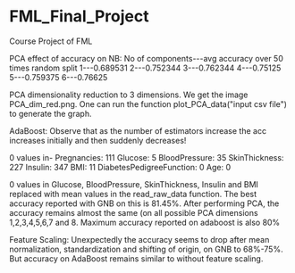 # FML_Final_Project
Course Project of FML

PCA effect of accuracy on NB:
No of components---avg accuracy over 50 times random split
1---0.689531
2---0.752344
3---0.762344
4---0.75125
5---0.759375
6---0.76625

PCA dimensionality reduction to 3 dimensions. We get the image PCA_dim_red.png. One can run the function plot_PCA_data("input csv file") to generate the graph.

AdaBoost: Observe that as the number of estimators increase the acc increases initially and then suddenly decreases!

0 values in-
Pregnancies: 111
Glucose: 5
BloodPressure: 35
SkinThickness: 227
Insulin: 347
BMI: 11
DiabetesPedigreeFunction: 0
Age: 0

0 values in Glucose, BloodPressure, SkinThickness, Insulin and BMI replaced with mean values in the read_raw_data function.
The best accuracy reported with GNB on this is 81.45%.
After performing PCA, the accuracy remains almost the same (on all possible PCA dimensions 1,2,3,4,5,6,7 and 8.
Maximum accuracy reported on adaboost is also 80%

Feature Scaling: Unexpectedly the accuracy seems to drop after mean normalization, standardization and shifting of origin, on GNB to 68%-75%. But accuracy on AdaBoost remains similar to without feature scaling.
